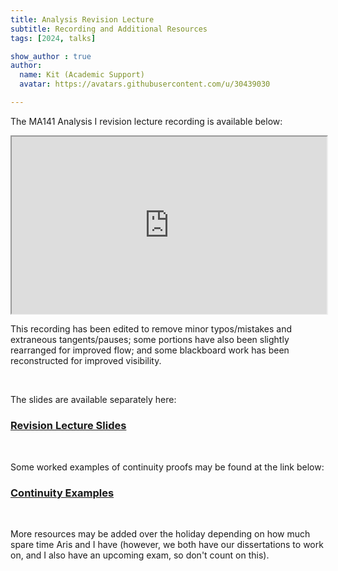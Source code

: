 ```yaml
---
title: Analysis Revision Lecture
subtitle: Recording and Additional Resources
tags: [2024, talks]

show_author : true
author:
  name: Kit (Academic Support)
  avatar: https://avatars.githubusercontent.com/u/30439030

---
```


The MA141 Analysis I revision lecture recording is available below:

<div style="text-align: center; aspect-ratio:16/9;" width="95%">
    <iframe src="https://www.youtube.com/embed/2wo9S3He1zI" width="100%" height="100%"  allowfullscreen="allowfullscreen">&nbsp</iframe>
</div>

This recording has been edited to remove minor typos/mistakes and extraneous tangents/pauses; some portions have also been slightly rearranged for improved flow; and some blackboard work has been reconstructed for improved visibility.

<br/>

The slides are available separately here:

### [Revision Lecture Slides](<../assets/talks/2024-2025/MA141 Analysis 1 - Revision Lecture.pdf>)

<br/>

Some worked examples of continuity proofs may be found at the link below:

### [Continuity Examples](<../assets/talks/2024-2025/MA141 Analysis 1 - Continuity Examples.pdf>)

<br/>

More resources may be added over the holiday depending on how much spare time Aris and I have (however, we both have our dissertations to work on, and I also have an upcoming exam, so don't count on this).